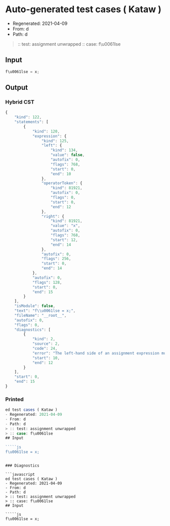 # Auto-generated test cases ( Kataw )
- Regenerated: 2021-04-09
- From: d
- Path: d
> :: test: assignment unwrapped
> :: case: f\u0061lse
## Input

`````js
f\u0061lse = x;
`````

## Output

### Hybrid CST

```javascript
{
    "kind": 122,
    "statements": [
        {
            "kind": 120,
            "expression": {
                "kind": 125,
                "left": {
                    "kind": 134,
                    "value": false,
                    "autofix": 0,
                    "flags": 768,
                    "start": 0,
                    "end": 10
                },
                "operatorToken": {
                    "kind": 81921,
                    "autofix": 0,
                    "flags": 0,
                    "start": 0,
                    "end": 12
                },
                "right": {
                    "kind": 81921,
                    "value": "x",
                    "autofix": 0,
                    "flags": 768,
                    "start": 12,
                    "end": 14
                },
                "autofix": 0,
                "flags": 256,
                "start": 0,
                "end": 14
            },
            "autofix": 0,
            "flags": 128,
            "start": 0,
            "end": 15
        }
    ],
    "isModule": false,
    "text": "f\\u0061lse = x;",
    "fileName": "__root__",
    "autofix": 0,
    "flags": 0,
    "diagnostics": [
        {
            "kind": 2,
            "source": 2,
            "code": 24,
            "error": "The left-hand side of an assignment expression must be a variable or a property access",
            "start": 10,
            "end": 12
        }
    ],
    "start": 0,
    "end": 15
}
```

### Printed

```javascript
ed test cases ( Kataw )
- Regenerated: 2021-04-09
- From: d
- Path: d
> :: test: assignment unwrapped
> :: case: f\u0061lse
## Input

`````js
f\u0061lse = x;
`````
```

### Diagnostics

```javascript
ed test cases ( Kataw )
- Regenerated: 2021-04-09
- From: d
- Path: d
> :: test: assignment unwrapped
> :: case: f\u0061lse
## Input

`````js
f\u0061lse = x;
`````
```

